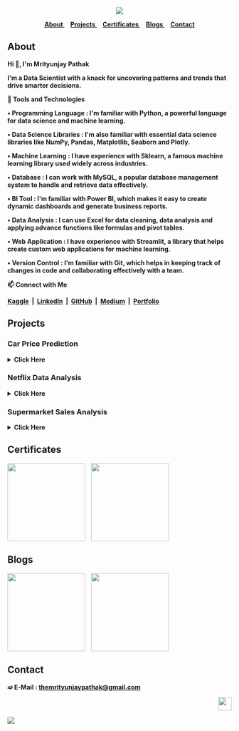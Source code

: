<strong>

<div align="center">

<a href="https://github.com/TheMrityunjayPathak" title="Mrityunjay's GitHub"><img src="https://github.com/user-attachments/assets/301effa3-f09e-487c-9739-44863e5aaf96"></a>

</div>

<div align="center">
 
<a href="#about">
About
</a>&nbsp;&nbsp;&nbsp;
<a href="#projects">
Projects
</a>&nbsp;&nbsp;&nbsp;
<a href="#certificates">
Certificates
</a>&nbsp;&nbsp;&nbsp;
<a href="#blogs">
Blogs
</a>&nbsp;&nbsp;&nbsp;
<a href="#contact">
Contact
</a>

</div>

## About

<div>

<p>Hi 👋, I'm Mrityunjay Pathak
 
I'm a Data Scientist with a knack for uncovering patterns and trends that drive smarter decisions.

🎯 Tools and Technologies

• Programming Language : I'm familiar with Python, a powerful language for data science and machine learning.

• Data Science Libraries : I'm also familiar with essential data science libraries like NumPy, Pandas, Matplotlib, Seaborn and Plotly.

• Machine Learning : I have experience with Sklearn, a famous machine learning library used widely across industries.

• Database : I can work with MySQL, a popular database management system to handle and retrieve data effectively.

• BI Tool : I'm familiar with Power BI, which makes it easy to create dynamic dashboards and generate business reports.

• Data Analysis : I can use Excel for data cleaning, data analysis and applying advance functions like formulas and pivot tables.

• Web Application : I have experience with Streamlit, a library that helps create custom web applications for machine learning.

• Version Control : I'm familiar with Git, which helps in keeping track of changes in code and collaborating effectively with a team.

📫 Connect with Me

[Kaggle](https://www.kaggle.com/themrityunjaypathak)&nbsp;&nbsp;|&nbsp;&nbsp;[LinkedIn](https://www.linkedin.com/in/themrityunjaypathak)&nbsp;&nbsp;|&nbsp;&nbsp;[GitHub](https://github.com/TheMrityunjayPathak)&nbsp;&nbsp;|&nbsp;&nbsp;[Medium](https://medium.com/@themrityunjaypathak)&nbsp;&nbsp;|&nbsp;&nbsp;[Portfolio](https://themrityunjaypathak.github.io/)

</p>

</div>

## Projects

### Car Price Prediction
<details>
<summary>Click Here</summary>
<br>

➔ Objective

- To develop a model that can accurately predict the price of used cars based on various features and attributes.
- The predicted price will assist both buyers and sellers in making informed decisions and ensure fair transactions.

Links&nbsp;&nbsp;:&nbsp;&nbsp;[Dataset](https://www.kaggle.com/datasets/themrityunjaypathak/honda-car-selling)&nbsp;&nbsp;|&nbsp;&nbsp;[Web Application](https://car-price-prediction-using-lr.streamlit.app/)
</details>

### Netflix Data Analysis
<details>
<summary>Click Here</summary>
<br>

➔ Objective

- To gain insights into the content available on Netflix, uncovering valuable insights into how the platform evolves its offerings.

➔ Some Key Findings

- Cleaned and analyzed dataset of 8000+ Netflix Movies and TV Shows.
- More than 60% of the content on Netflix is rated for Mature Audience Only.
- More than 20% of the Movies and TV Shows are uploaded on 1st Day of the Month.
- More than 30% of the content is exclusive for United States.

Links&nbsp;&nbsp;:&nbsp;&nbsp;[Dataset](https://www.kaggle.com/datasets/shivamb/netflix-shows)&nbsp;&nbsp;|&nbsp;&nbsp;[Notebook](https://www.kaggle.com/code/themrityunjaypathak/netflix-data-analysis)
</details>

### Supermarket Sales Analysis
<details>
<summary>Click Here</summary>
<br>

➔ Objective

To gain insights into supermarket sales performance, identifying key factors influencing customer purchasing behavior and product performance.

➔ Some Key Findings

- Analyzed purchasing pattern of 9000+ Customers of Supermarket.
- More than 15% of the products sold were Snacks.
- More than 32% of the sales were occurred in West Region of the Supermarket.
- Health Drinks and Soft Drinks are the most profitable category in Beverages.
- November was the most profitable month contributing about 15% of the Total Annual Profits.

Links&nbsp;&nbsp;:&nbsp;&nbsp;[Dataset](https://www.kaggle.com/datasets/mohamedharris/supermart-grocery-sales-retail-analytics-dataset)&nbsp;&nbsp;|&nbsp;&nbsp;[Notebook](https://www.kaggle.com/code/themrityunjaypathak/supermarket-sales-analysis)
</details>

## Certificates

<div>

<a href="https://www.hackerrank.com/certificates/e41a7578cc82" title="HackerRank Python (Basic)"><img src="https://github.com/user-attachments/assets/a06b46c9-6ff8-41d7-a035-c4f02d624422" width="175px" align="center"/></a> &nbsp;&nbsp; <a href="https://www.hackerrank.com/certificates/09ec62ca442f" title="HackerRank SQL (Basic)"><img src="https://github.com/user-attachments/assets/b49b401f-bcc4-4574-9fe9-e79052e324dc" width="175px" align="center"/></a>

</div>

## Blogs

<a href="https://medium.com/@themrityunjaypathak/simple-linear-regression-an-overview-8bfe6614ede8" title="Simple Linear Regression"><img src="https://github.com/user-attachments/assets/707ee381-da5a-4c4a-ae99-23b003fb7cd2" width="175px" align="center"/></a> &nbsp;&nbsp; <a href="https://medium.com/@themrityunjaypathak/multiple-linear-regression-an-overview-5d0283d31f3f" title="Multiple Linear Regression"><img src="https://github.com/user-attachments/assets/e5f5573d-9a1a-47aa-b71e-a9007027d303" width="175px" align="center"/></a>

## Contact

➫ E-Mail : [themrityunjaypathak@gmail.com](mailto:themrityunjaypathak@gmail.com)

<div align="right">
 
<a href="#" title="Scroll To Top"><img src="https://github.com/user-attachments/assets/d659b889-7e76-4fb3-a55a-3a14abb4df5a" width="30px"></a>

</div>

<a href='#'><img src='https://github.com/user-attachments/assets/e841a7d6-c1cb-49da-8922-5436987cc4d1'></a>

</strong>

